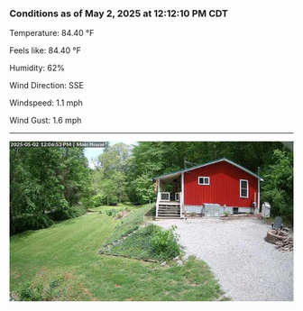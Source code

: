 ### Conditions as of May 2, 2025 at 12:12:10 PM CDT 

Temperature: 84.40 &deg;F

Feels like: 84.40 &deg;F

Humidity: 62%

Wind Direction: SSE

Windspeed: 1.1 mph

Wind Gust: 1.6 mph

---

<img src="./images/latest.jpeg"/>

